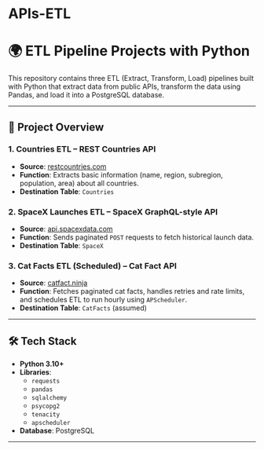# APIs-ETL

# 🌍 ETL Pipeline Projects with Python

This repository contains three ETL (Extract, Transform, Load) pipelines built with Python that extract data from public APIs, transform the data using Pandas, and load it into a PostgreSQL database.

---

## 📁 Project Overview

### 1. **Countries ETL** – REST Countries API
- **Source**: [restcountries.com](https://restcountries.com)
- **Function**: Extracts basic information (name, region, subregion, population, area) about all countries.
- **Destination Table**: `Countries`

### 2. **SpaceX Launches ETL** – SpaceX GraphQL-style API
- **Source**: [api.spacexdata.com](https://api.spacexdata.com/v4/launches/query)
- **Function**: Sends paginated `POST` requests to fetch historical launch data.
- **Destination Table**: `SpaceX`

### 3. **Cat Facts ETL (Scheduled)** – Cat Fact API
- **Source**: [catfact.ninja](https://catfact.ninja/facts)
- **Function**: Fetches paginated cat facts, handles retries and rate limits, and schedules ETL to run hourly using `APScheduler`.
- **Destination Table**: `CatFacts` (assumed)

---

## 🛠️ Tech Stack

- **Python 3.10+**
- **Libraries**:
  - `requests`
  - `pandas`
  - `sqlalchemy`
  - `psycopg2`
  - `tenacity`
  - `apscheduler`
- **Database**: PostgreSQL

---


